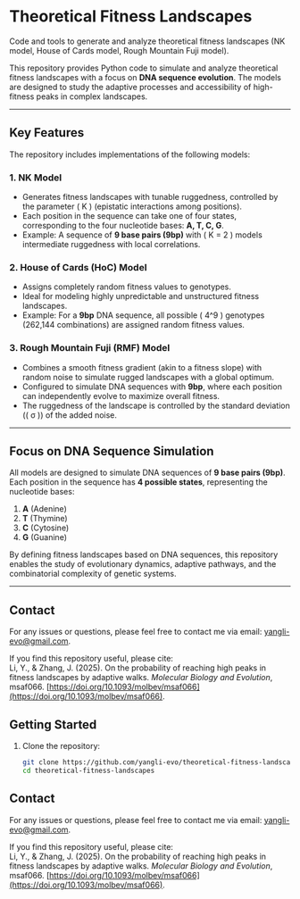 # **Theoretical Fitness Landscapes**  
Code and tools to generate and analyze theoretical fitness landscapes (NK model, House of Cards model, Rough Mountain Fuji model).  

This repository provides Python code to simulate and analyze theoretical fitness landscapes with a focus on **DNA sequence evolution**. The models are designed to study the adaptive processes and accessibility of high-fitness peaks in complex landscapes.  

---

## **Key Features**  
The repository includes implementations of the following models:  

### **1. NK Model**  
- Generates fitness landscapes with tunable ruggedness, controlled by the parameter \( K \) (epistatic interactions among positions).  
- Each position in the sequence can take one of four states, corresponding to the four nucleotide bases: **A, T, C, G**.  
- Example: A sequence of **9 base pairs (9bp)** with \( K = 2 \) models intermediate ruggedness with local correlations.  

### **2. House of Cards (HoC) Model**  
- Assigns completely random fitness values to genotypes.  
- Ideal for modeling highly unpredictable and unstructured fitness landscapes.  
- Example: For a **9bp** DNA sequence, all possible \( 4^9 \) genotypes (262,144 combinations) are assigned random fitness values.  

### **3. Rough Mountain Fuji (RMF) Model**  
- Combines a smooth fitness gradient (akin to a fitness slope) with random noise to simulate rugged landscapes with a global optimum.  
- Configured to simulate DNA sequences with **9bp**, where each position can independently evolve to maximize overall fitness.  
- The ruggedness of the landscape is controlled by the standard deviation (\( σ \)) of the added noise.  
---

## **Focus on DNA Sequence Simulation**  
All models are designed to simulate DNA sequences of **9 base pairs (9bp)**.  
Each position in the sequence has **4 possible states**, representing the nucleotide bases:  
1. **A** (Adenine)  
2. **T** (Thymine)  
3. **C** (Cytosine)  
4. **G** (Guanine)  

By defining fitness landscapes based on DNA sequences, this repository enables the study of evolutionary dynamics, adaptive pathways, and the combinatorial complexity of genetic systems.  

---

## **Contact**  
For any issues or questions, please feel free to contact me via email: [yangli-evo@gmail.com](mailto:yangli-evo@gmail.com).

If you find this repository useful, please cite:  
Li, Y., & Zhang, J. (2025). On the probability of reaching high peaks in fitness landscapes by adaptive walks. *Molecular Biology and Evolution*, msaf066. [https://doi.org/10.1093/molbev/msaf066](https://doi.org/10.1093/molbev/msaf066).


## **Getting Started**  
1. Clone the repository:  
   ```bash
   git clone https://github.com/yangli-evo/theoretical-fitness-landscapes.git
   cd theoretical-fitness-landscapes

## **Contact**  
For any issues or questions, please feel free to contact me via email: [yangli-evo@gmail.com](mailto:yangli-evo@gmail.com).

If you find this repository useful, please cite:  
Li, Y., & Zhang, J. (2025). On the probability of reaching high peaks in fitness landscapes by adaptive walks. *Molecular Biology and Evolution*, msaf066. [https://doi.org/10.1093/molbev/msaf066](https://doi.org/10.1093/molbev/msaf066).

